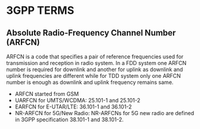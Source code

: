 # 3GPP TERMS

## Absolute Radio-Frequency Channel Number (ARFCN) 
ARFCN is a code that specifies a pair of reference frequencies used for transmission and reception in radio system. 
In a FDD system one ARFCN number is required for downlink and another for uplink  as downlink and uplink frequencies
are different while for TDD system only one ARFCN number is enough as downlink and uplink frequency remains same.
- ARFCN started from GSM 
- UARFCN for UMTS/WCDMA: 25.101-1 and 25.101-2 
- EARFCN for E-UTAR/LTE: 36.101-1 and 36.101-2
- NR-ARFCN for 5G/New Radio: NR-ARFCNs for 5G new radio are defined in 3GPP specification 38.101-1 and 38.101-2.
